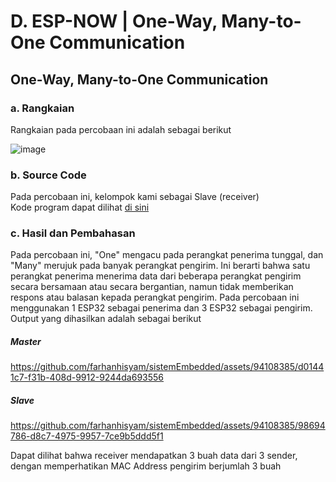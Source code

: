 # D. ESP-NOW | One-Way, Many-to-One Communication

## One-Way, Many-to-One Communication

### a. Rangkaian
Rangkaian pada percobaan ini adalah sebagai berikut

![image](https://github.com/farhanhisyam/sistemEmbedded/assets/94108385/07f8dc96-c9ed-4185-927b-b423b7ea2f8e)


### b. Source Code
Pada percobaan ini, kelompok kami sebagai Slave (receiver) <br>
Kode program dapat dilihat <a href="one_way_many_to_one/one_way_many_to_one.ino">di sini</a>

### c. Hasil dan Pembahasan
Pada percobaan ini, "One" mengacu pada perangkat penerima tunggal, dan "Many" merujuk pada banyak perangkat pengirim. Ini berarti bahwa satu perangkat penerima menerima data dari beberapa perangkat pengirim secara bersamaan atau secara bergantian, namun tidak memberikan respons atau balasan kepada perangkat pengirim. Pada percobaan ini menggunakan 1 ESP32 sebagai penerima dan 3 ESP32 sebagai pengirim.
Output yang dihasilkan adalah sebagai berikut

##### Master

https://github.com/farhanhisyam/sistemEmbedded/assets/94108385/d01441c7-f31b-408d-9912-9244da693556

##### Slave

https://github.com/farhanhisyam/sistemEmbedded/assets/94108385/98694786-d8c7-4975-9957-7ce9b5ddd5f1

Dapat dilihat bahwa receiver mendapatkan 3 buah data dari 3 sender, dengan memperhatikan MAC Address pengirim berjumlah 3 buah
